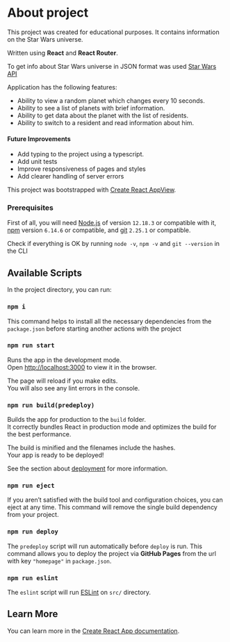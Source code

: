 # About project
This project was created for educational purposes. It contains information on the Star Wars universe. 

Written using **React** and **React Router**.

To get info about Star Wars universe in JSON format was used [Star Wars API](https://swapi.dev/) 

Application has the following features: 
- Ability to view a random planet which changes every 10 seconds.
- Ability to see a list of planets with brief information.
- Ability to get data about the planet with the list of residents.
- Ability to switch to a resident and read information about him.

#### Future Improvements

* Add typing to the project using a typescript.
* Add unit tests
* Improve responsiveness of pages and styles
* Add clearer handling of server errors

This project was bootstrapped with [Create React AppView](https://github.com/facebook/create-react-app).

### Prerequisites

First of all, you will need [Node.js](https://nodejs.org) of version `12.18.3` or compatible with it, [npm](https://www.npmjs.com/) version `6.14.6` or compatible, and [git](https://git-scm.com/downloads) `2.25.1` or compatible.

Check if everything is OK by running `node -v`, `npm -v` and `git --version` in the CLI

## Available Scripts

In the project directory, you can run:

### `npm i`
This command helps to install all the necessary dependencies from the `package.json` before starting another actions with the project

### `npm run start`

Runs the app in the development mode.<br />
Open [http://localhost:3000](http://localhost:3000) to view it in the browser.

The page will reload if you make edits.<br />
You will also see any lint errors in the console.

### `npm run build(predeploy)`

Builds the app for production to the `build` folder.<br />
It correctly bundles React in production mode and optimizes the build for the best performance.

The build is minified and the filenames include the hashes.<br />
Your app is ready to be deployed!

See the section about [deployment](https://facebook.github.io/create-react-app/docs/deployment) for more information.

### `npm run eject`

If you aren’t satisfied with the build tool and configuration choices, you can eject at any time. This command will remove the single build dependency from your project.

### `npm run deploy`

The `predeploy` script will run automatically before `deploy` is run.
This command allows you to deploy the project via **GitHub Pages** from the url with key `"homepage"` in `package.json`.

### `npm run eslint`

The `eslint` script will run [ESLint](https://eslint.org/docs/user-guide/getting-started) on `src/` directory.

## Learn More

You can learn more in the [Create React App documentation](https://facebook.github.io/create-react-app/docs/getting-started).
